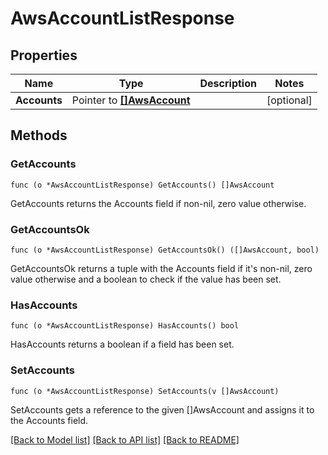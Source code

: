 # AwsAccountListResponse

## Properties

Name | Type | Description | Notes
------------ | ------------- | ------------- | -------------
**Accounts** | Pointer to [**[]AwsAccount**](AWSAccount.md) |  | [optional] 

## Methods

### GetAccounts

`func (o *AwsAccountListResponse) GetAccounts() []AwsAccount`

GetAccounts returns the Accounts field if non-nil, zero value otherwise.

### GetAccountsOk

`func (o *AwsAccountListResponse) GetAccountsOk() ([]AwsAccount, bool)`

GetAccountsOk returns a tuple with the Accounts field if it's non-nil, zero value otherwise
and a boolean to check if the value has been set.

### HasAccounts

`func (o *AwsAccountListResponse) HasAccounts() bool`

HasAccounts returns a boolean if a field has been set.

### SetAccounts

`func (o *AwsAccountListResponse) SetAccounts(v []AwsAccount)`

SetAccounts gets a reference to the given []AwsAccount and assigns it to the Accounts field.


[[Back to Model list]](../README.md#documentation-for-models) [[Back to API list]](../README.md#documentation-for-api-endpoints) [[Back to README]](../README.md)


